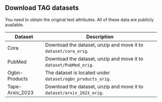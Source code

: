 ## Download TAG datasets 

You need to obtain the original text attributes. All of these data are publicly available.

| Dataset | Description |
| ----- |  ---- |
|Cora| Download the dataset, unzip and move it to `dataset/cora_orig`.|
|PubMed | Download the dataset, unzip and move it to `dataset/PubMed_orig`.|
| Ogbn-Products |  The dataset is located under `dataset/ogbn_products_orig`.|
| Tape-Arxiv_2023 |  Download the dataset, unzip and move it to `dataset/arxiv_2023_orig`.|




